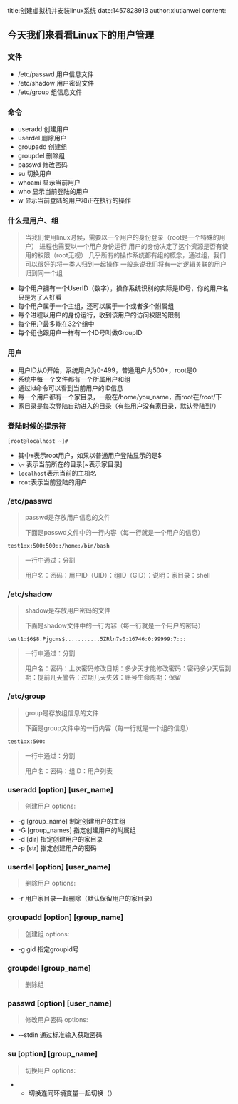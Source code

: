 title:创建虚拟机并安装linux系统
date:1457828913
author:xiutianwei
content:

## 今天我们来看看Linux下的用户管理

### 文件
+ /etc/passwd 用户信息文件
+ /etc/shadow 用户密码文件
+ /etc/group 组信息文件

### 命令
+ useradd 创建用户
+ userdel 删除用户
+ groupadd 创建组
+ groupdel 删除组
+ passwd 修改密码
+ su 切换用户
+ whoami 显示当前用户
+ who 显示当前登陆的用户
+ w 显示当前登陆的用户和正在执行的操作


### 什么是用户、组
> 当我们使用linux时候，需要以一个用户的身份登录（root是一个特殊的用户）
> 进程也需要以一个用户身份运行
> 用户的身份决定了这个资源是否有使用的权限（root无视）
> 几乎所有的操作系统都有组的概念，通过组，我们可以很好的将一类人归到一起操作
> 一般来说我们将有一定逻辑关联的用户归到同一个组

+ 每个用户拥有一个UserID（数字），操作系统识别的实际是ID号，你的用户名只是为了人好看
+ 每个用户属于一个主组，还可以属于一个或者多个附属组
+ 每个进程以用户的身份运行，收到该用户的访问权限的限制
+ 每个用户最多能在32个组中
+ 每个组也跟用户一样有一个ID号叫做GroupID


### 用户
+ 用户ID从0开始，系统用户为0-499，普通用户为500+，root是0
+ 系统中每一个文件都有一个所属用户和组
+ 通过id命令可以看到当前用户的ID信息
+ 每一个用户都有一个家目录，一般在/home/you_name，而root在/root/下
+ 家目录是每次登陆自动进入的目录（有些用户没有家目录，默认登陆到/）

### 登陆时候的提示符
    [root@localhost ~]#

+ 其中`#`表示root用户，如果以普通用户登陆显示的是$
+ `\~` 表示当前所在的目录[~表示家目录]
+ `localhost`表示当前的主机名
+ `root`表示当前登陆的用户

### /etc/passwd
> passwd是存放用户信息的文件
>
> 下面是passwd文件中的一行内容（每一行就是一个用户的信息）
>
    test1:x:500:500::/home:/bin/bash

> 一行中通过：分割
>
> 用户名：密码：用户ID（UID）：组ID（GID）：说明：家目录：shell

### /etc/shadow
> shadow是存放用户密码的文件
>
> 下面是shadow文件中的一行内容（每一行就是一个用户的密码）
>
    test1:$6$8.Pjgcms$...........5ZRln7s0:16746:0:99999:7:::

> 一行中通过：分割
>
> 用户名：密码：上次密码修改日期：多少天才能修改密码：密码多少天后到期：提前几天警告：过期几天失效：账号生命周期：保留


### /etc/group
> group是存放组信息的文件
>
> 下面是group文件中的一行内容（每一行就是一个组的信息）
>
    test1:x:500:

> 一行中通过：分割
>
> 用户名：密码：组ID：用户列表


### useradd [option] [user_name]
> 创建用户
> options:
* -g [group_name] 制定创建用户的主组
* -G [group_names] 指定创建用户的附属组
* -d [dir] 指定创建用户的家目录
* -p [str] 指定创建用户的密码

### userdel [option] [user_name]
> 删除用户
> options:
* -r 用户家目录一起删除（默认保留用户的家目录）

### groupadd [option] [group_name]
> 创建组
> options:
* -g gid 指定groupid号


### groupdel [group_name]
> 删除组


### passwd [option] [user_name]
> 修改用户密码
> options:
* --stdin  通过标准输入获取密码


### su [option] [group_name]
> 切换用户
> options: 
* - 切换连同环境变量一起切换（）

